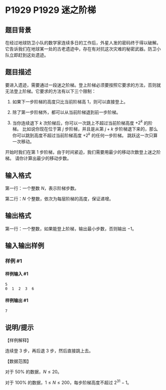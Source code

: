 # P1929 P1929 迷之阶梯

## 题目背景

在经过地球防卫小队的数学家连续多日的工作后，外星人发的密码终于得以破解。它告诉我们在地球某一处的古老遗迹中，存在有对抗这次灾难的秘密武器。防卫小队立即赶到这处遗迹。

## 题目描述

要进入遗迹，需要通过一段迷之阶梯。登上阶梯必须要按照它要求的方法，否则就无法登上阶梯。它要求的方法有以下三个限制：

1. 如果下一步阶梯的高度只比当前阶梯高 $1$，则可以直接登上。

2. 除了第一步阶梯外，都可以从当前阶梯退到前一步阶梯。

3. 当你连续退下 $k$ 次阶梯后，你可以一次跳上不超过当前阶梯高度 $+2^{k}$ 的阶梯。
比如说你现在位于第 $j$ 步阶梯，并且是从第 $j+k$ 步阶梯退下来的，那么你可以跳到高度不超过当前阶梯高度 $+2^{k}$ 的任何一步阶梯。  跳跃这一次只算一次移动。

开始时我们在第 $1$ 步阶梯，由于时间紧迫，我们需要用最少的移动次数登上迷之阶梯。 请你计算出最少的移动步数。

## 输入格式

第一行：一个整数 $N$，表示阶梯步数。

第二行：$N$ 个整数，依次为每层阶梯的高度，保证递增。

## 输出格式

第一行：一个整数，如果能登上阶梯，输出最小步数，否则输出 $-1$。

## 输入输出样例

### 样例 #1

#### 样例输入 #1

```
5
0  1  2  3  6
```

#### 样例输出 #1

```
7
```

## 说明/提示

【样例解释】

连续登 $3$ 步，再后退 $3$ 步，然后直接跳上去。

【数据范围】

对于 $50\%$ 的数据，$N\le20$。

对于 $100\%$ 的数据，$1\le N\le200$，每步阶梯高度不超过 $2^{31}-1$。
